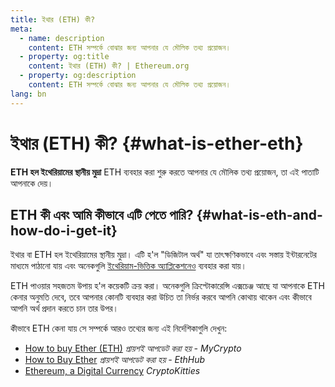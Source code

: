 ```yaml
---
title: ইথার (ETH) কী?
meta:
  - name: description
    content: ETH সম্পর্কে বোঝার জন্য আপনার যে মৌলিক তথ্য প্রয়োজন।
  - property: og:title
    content: ইথার (ETH) কী? | Ethereum.org
  - property: og:description
    content: ETH সম্পর্কে বোঝার জন্য আপনার যে মৌলিক তথ্য প্রয়োজন।
lang: bn
---
```


# ইথার (ETH) কী? {#what-is-ether-eth}

<div class="featured">

**ETH হল ইথেরিয়ামের স্থানীয় মুদ্রা** ETH ব্যবহার করা শুরু করতে আপনার যে মৌলিক তথ্য প্রয়োজন, তা এই পাতাটি আপনাকে দেয়।

</div>

## ETH কী এবং আমি কীভাবে এটি পেতে পারি? {#what-is-eth-and-how-do-i-get-it}

ইথার বা ETH হল ইথেরিয়ামের স্থানীয় মুদ্রা। এটি হ'ল "ডিজিটাল অর্থ" যা তাৎক্ষণিকভাবে এবং সস্তায় ইন্টারনেটের মাধ্যমে পাঠানো যায় এবং অনেকগুলি [ইথেরিয়াম-ভিত্তিক অ্যাপ্লিকেশনেও](/bn/dapps/) ব্যবহার করা যায়।

ETH পাওয়ার সহজতম উপায় হ'ল কয়েকটি ক্রয় করা। অনেকগুলি ক্রিপ্টোকারেন্সি এক্সচেঞ্জ আছে যা আপনাকে ETH কেনার অনুমতি দেবে, তবে আপনার কোনটি ব্যবহার করা উচিত তা নির্ভর করবে আপনি কোথায় থাকেন এবং কীভাবে আপনি অর্থ প্রদান করতে চান তার উপর।

কীভাবে ETH কেনা যায় সে সম্পর্কে আরও তথ্যের জন্য এই নির্দেশিকাগুলি দেখুন:

- [How to buy Ether (ETH)](https://support.mycrypto.com/how-to/getting-started/how-to-buy-ether-with-usd) _প্রায়শই আপডেট করা হয় - MyCrypto_
- [How to Buy Ether](https://docs.ethhub.io/using-ethereum/how-to-buy-ether/) _প্রায়শই আপডেট করা হয় - EthHub_
- [Ethereum, a Digital Currency](https://www.cryptokitties.co/faq#ethereum-a-digital-currency) _CryptoKitties_
